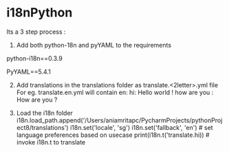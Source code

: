 # i18nPython
Its a 3 step process : 

  
1. Add both python-18n and pyYAML to the requirements 

python-i18n==0.3.9

PyYAML==5.4.1

2. Add translations in the translations folder as translate.<2letter>.yml file 
  For eg. translate.en.yml will contain 
  en:
  hi: Hello world !
  how are you : How are you ?
  
3. Load the i18n folder 
i18n.load_path.append('/Users/aniamritapc/PycharmProjects/pythonProject8/translations')
i18n.set('locale', 'sg')
i18n.set('fallback', 'en') # set language preferences based on usecase 
print(i18n.t('translate.hi)) # invoke i18n.t to translate
